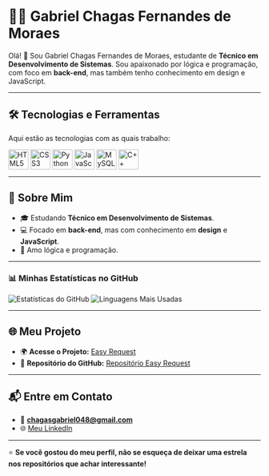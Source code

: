 # 👨‍💻 Gabriel Chagas Fernandes de Moraes  

Olá! 👋 Sou Gabriel Chagas Fernandes de Moraes, estudante de **Técnico em Desenvolvimento de Sistemas**. Sou apaixonado por lógica e programação, com foco em **back-end**, mas também tenho conhecimento em design e JavaScript.  

---

## 🛠️ Tecnologias e Ferramentas  
Aqui estão as tecnologias com as quais trabalho:  

<div style="display: flex; align-items: center;">
  <img src="https://cdn.jsdelivr.net/gh/devicons/devicon/icons/html5/html5-original.svg" title="HTML5" alt="HTML5" width="40" height="40"/>&nbsp;
  <img src="https://cdn.jsdelivr.net/gh/devicons/devicon/icons/css3/css3-original.svg" title="CSS3" alt="CSS3" width="40" height="40"/>&nbsp;
  <img src="https://cdn.jsdelivr.net/gh/devicons/devicon/icons/python/python-original.svg" title="Python" alt="Python" width="40" height="40"/>&nbsp;
  <img src="https://cdn.jsdelivr.net/gh/devicons/devicon/icons/javascript/javascript-original.svg" title="JavaScript" alt="JavaScript" width="40" height="40"/>&nbsp;
  <img src="https://cdn.jsdelivr.net/gh/devicons/devicon/icons/mysql/mysql-original.svg" title="MySQL" alt="MySQL" width="40" height="40"/>&nbsp;
  <img src="https://cdn.jsdelivr.net/gh/devicons/devicon/icons/cplusplus/cplusplus-original.svg" title="C++" alt="C++" width="40" height="40"/>&nbsp;
</div>  

---

## 🚀 Sobre Mim  
- 🎓 Estudando **Técnico em Desenvolvimento de Sistemas**.  
- 💻 Focado em **back-end**, mas com conhecimento em **design** e **JavaScript**.  
- 🧠 Amo lógica e programação.  

---

### 📊 Minhas Estatísticas no GitHub

![Estatísticas do GitHub](https://github-readme-stats.vercel.app/api?username=GabrielMoraes4299&show_icons=true&theme=radical) ![Linguagens Mais Usadas](https://github-readme-stats.vercel.app/api/top-langs/?username=GabrielMoraes4299&layout=compact&theme=radical)

---

## 🌐 Meu Projeto  

- 🌍 **Acesse o Projeto:** [Easy Request](https://easyrequest.azurewebsites.net)  
- 📂 **Repositório do GitHub:** [Repositório Easy Request](https://github.com/anafranciscatto/EASY-REQUEST)  

---

## 📬 Entre em Contato  
- 📧 **chagasgabriel048@gmail.com**  
- 🌐 [Meu LinkedIn](https://www.linkedin.com/in/seu-perfil](https://www.linkedin.com/in/gabriel-chagas-fernandes-de-moraes-926018339))  

---  

⭐ **Se você gostou do meu perfil, não se esqueça de deixar uma estrela nos repositórios que achar interessante!**  

